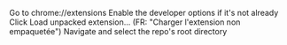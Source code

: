 Go to chrome://extensions
Enable the developer options if it's not already
Click Load unpacked extension... (FR: "Charger l'extension non empaquetée")
Navigate and select the repo's root directory